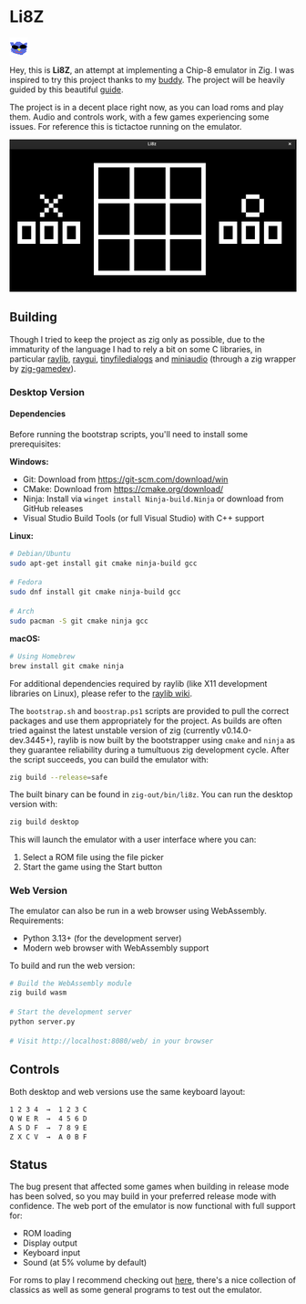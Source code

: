 # Li8Z
![logo](./public/li8z-icon.png)

Hey, this is **Li8Z**, an attempt at implementing a Chip-8 emulator in Zig. I
was inspired to try this project thanks to my
[buddy](https://github.com/kevontheweb). The project will be heavily guided by
this beautiful [guide](https://github.com/aquova/chip8-book).

The project is in a decent place right now, as you can load roms and play them.
Audio and controls work, with a few games experiencing some issues. For reference
this is tictactoe running on the emulator.

![tictactoe](./public/game_window.png)

## Building

Though I tried to keep the project as zig only as possible, due to the immaturity
of the language I had to rely a bit on some C libraries, in particular
[raylib](https://www.raylib.com/), [raygui](https://github.com/raysan5/raygui), [tinyfiledialogs](http://git.code.sf.net/p/tinyfiledialogs/code) and [miniaudio](https://miniaud.io/) (through
a zig wrapper by
[zig-gamedev](https://github.com/zig-gamedev/zig-gamedev/tree/main/libs/zaudio)).

### Desktop Version

#### Dependencies

Before running the bootstrap scripts, you'll need to install some prerequisites:

**Windows:**
- Git: Download from https://git-scm.com/download/win
- CMake: Download from https://cmake.org/download/
- Ninja: Install via `winget install Ninja-build.Ninja` or download from GitHub releases
- Visual Studio Build Tools (or full Visual Studio) with C++ support

**Linux:**
```bash
# Debian/Ubuntu
sudo apt-get install git cmake ninja-build gcc

# Fedora
sudo dnf install git cmake ninja-build gcc

# Arch
sudo pacman -S git cmake ninja gcc
```

**macOS:**
```bash
# Using Homebrew
brew install git cmake ninja
```

For additional dependencies required by raylib (like X11 development libraries on Linux), please refer to the [raylib wiki](https://github.com/raysan5/raylib/wiki).

The `bootstrap.sh` and `boostrap.ps1` scripts are provided to pull the correct
packages and use them appropriately for the project. As builds are often tried
against the latest unstable version of zig (currently v0.14.0-dev.3445+), raylib is now built by the
bootstrapper using `cmake` and `ninja` as they guarantee reliability during a
tumultuous zig development cycle. After the script succeeds, you can build the
emulator with:

```bash
zig build --release=safe
```

The built binary can be found in `zig-out/bin/li8z`. You can run the desktop version with:

```bash
zig build desktop
```

This will launch the emulator with a user interface where you can:
1. Select a ROM file using the file picker
2. Start the game using the Start button

### Web Version

The emulator can also be run in a web browser using WebAssembly. Requirements:
- Python 3.13+ (for the development server)
- Modern web browser with WebAssembly support

To build and run the web version:

```bash
# Build the WebAssembly module
zig build wasm

# Start the development server
python server.py

# Visit http://localhost:8080/web/ in your browser
```

## Controls

Both desktop and web versions use the same keyboard layout:
```
1 2 3 4  →  1 2 3 C
Q W E R  →  4 5 6 D
A S D F  →  7 8 9 E
Z X C V  →  A 0 B F
```

## Status

The bug present that affected some games when building in release mode has
been solved, so you may build in your preferred release mode with confidence.
The web port of the emulator is now functional with full support for:
- ROM loading
- Display output
- Keyboard input
- Sound (at 5% volume by default)

For roms to play I recommend checking out [here](https://github.com/kripod/chip8-roms), there's a nice collection of classics as well as some general programs to test out the emulator.
